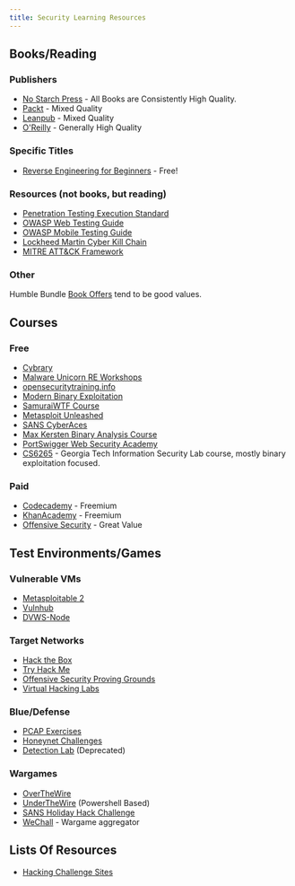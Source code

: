 ```yaml
---
title: Security Learning Resources
---
```


## Books/Reading

### Publishers

- [No Starch Press](https://nostarch.com/) - All Books are Consistently High Quality.
- [Packt](https://www.packtpub.com/) - Mixed Quality
- [Leanpub](https://leanpub.com/) - Mixed Quality
- [O'Reilly](http://shop.oreilly.com/) - Generally High Quality

### Specific Titles

- [Reverse Engineering for Beginners](https://beginners.re/) - Free!

### Resources (not books, but reading)

- [Penetration Testing Execution Standard](http://www.pentest-standard.org/index.php/Main_Page)
- [OWASP Web Testing Guide](https://www.owasp.org/index.php/OWASP_Testing_Guide_v4_Table_of_Contents)
- [OWASP Mobile Testing Guide](https://www.owasp.org/index.php/OWASP_Mobile_Security_Testing_Guide)
- [Lockheed Martin Cyber Kill Chain](https://www.lockheedmartin.com/en-us/capabilities/cyber/cyber-kill-chain.html)
- [MITRE ATT&CK Framework](https://attack.mitre.org/wiki/Main_Page)

### Other

Humble Bundle [Book Offers](https://humblebundle.com/books) tend to be good
values.

## Courses

### Free

- [Cybrary](https://www.cybrary.it/)
- [Malware Unicorn RE Workshops](https://sites.google.com/secured.org/malwareunicorn/reverse-engineering)
- [opensecuritytraining.info](http://opensecuritytraining.info/Training.html)
- [Modern Binary Exploitation](https://github.com/RPISEC/MBE)
- [SamuraiWTF Course](https://sourceforge.net/projects/samurai/files/SamuraiWTF%20Course/)
- [Metasploit Unleashed](https://www.offensive-security.com/metasploit-unleashed/)
- [SANS CyberAces](http://www.cyberaces.org/courses/)
- [Max Kersten Binary Analysis Course](https://maxkersten.nl/binary-analysis-course/)
- [PortSwigger Web Security Academy](https://portswigger.net/web-security)
- [CS6265](https://tc.gts3.org/cs6265/2021/tut/tut00-intro.html) - Georgia Tech
  Information Security Lab course, mostly binary exploitation focused.

### Paid

- [Codecademy](https://www.codecademy.com/) - Freemium
- [KhanAcademy](https://www.khanacademy.org/) - Freemium
- [Offensive Security](https://www.offensive-security.com) - Great Value

## Test Environments/Games

### Vulnerable VMs

- [Metasploitable 2](https://sourceforge.net/projects/metasploitable/files/Metasploitable2/)
- [Vulnhub](https://vulnhub.com)
- [DVWS-Node](https://github.com/snoopysecurity/dvws-node)

### Target Networks

- [Hack the Box](https://hackthebox.eu)
- [Try Hack Me](https://tryhackme.com)
- [Offensive Security Proving Grounds](https://www.offensive-security.com/labs/)
- [Virtual Hacking Labs](https://www.virtualhackinglabs.com/)

### Blue/Defense

- [PCAP Exercises](https://www.malware-traffic-analysis.net/training-exercises.html)
- [Honeynet Challenges](http://www.honeynet.org/)
- [Detection Lab](https://github.com/clong/DetectionLab) (Deprecated)

### Wargames

- [OverTheWire](http://overthewire.org/wargames/)
- [UnderTheWire](https://underthewire.tech/) (Powershell Based)
- [SANS Holiday Hack Challenge](https://holidayhackchallenge.com)
- [WeChall](https://www.wechall.net/) - Wargame aggregator

## Lists Of Resources

- [Hacking Challenge Sites](https://www.blackroomsec.com/updated-hacking-challenge-site-links/)
